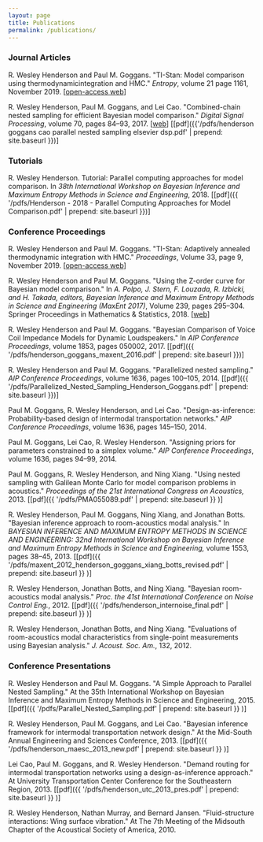 ```yaml
---
layout: page
title: Publications
permalink: /publications/
---
```


### Journal Articles ###

R. Wesley Henderson and Paul M. Goggans. "TI-Stan: Model comparison using thermodynamicintegration and HMC." *Entropy*, volume 21 page 1161, November 2019. [[open-access web](https://www.mdpi.com/583056)]

R. Wesley Henderson, Paul M. Goggans, and Lei Cao. "Combined-chain nested sampling for efficient Bayesian model comparison." *Digital Signal Processing*, volume 70, pages 84–93, 2017.  [[web](http://www.sciencedirect.com/science/article/pii/S1051200417301719)] [[pdf]({{'/pdfs/henderson goggans cao parallel nested sampling elsevier dsp.pdf' | prepend: site.baseurl }})]

### Tutorials ###

R. Wesley Henderson. Tutorial: Parallel computing approaches for model comparison. In *38th International Workshop on Bayesian Inference and Maximum Entropy Methods in Science and Engineering*, 2018. [[pdf]({{ '/pdfs/Henderson - 2018 - Parallel Computing Approaches for Model Comparison.pdf' | prepend: site.baseurl }})]

### Conference Proceedings ###

R. Wesley Henderson and Paul M. Goggans. "TI-Stan: Adaptively annealed thermodynamic integration with HMC." *Proceedings*, Volume 33, page 9, November 2019. [[open-access web](https://www.mdpi.com/579432)]

R. Wesley Henderson and Paul M. Goggans. "Using the Z-order curve for Bayesian model comparison." In *A. Polpo, J. Stern, F. Louzada, R. Izbicki, and H. Takada, editors, Bayesian Inference and Maximum Entropy Methods in Science and Engineering (MaxEnt 2017)*, Volume 239, pages 295–304. Springer Proceedings in Mathematics & Statistics, 2018. [[web](https://www.springerprofessional.de/en/using-the-z-order-curve-for-bayesian-model-comparison/15949272)]

R. Wesley Henderson and Paul M. Goggans. "Bayesian Comparison of Voice Coil Impedance Models for Dynamic Loudspeakers." In *AIP Conference Proceedings*, volume 1853, pages 050002, 2017. [[pdf]({{ '/pdfs/henderson_goggans_maxent_2016.pdf' | prepend: site.baseurl }})]

R. Wesley Henderson and Paul M. Goggans. "Parallelized nested sampling." *AIP Conference Proceedings*, volume 1636, pages 100–105, 2014. [[pdf]({{ '/pdfs/Parallelized_Nested_Sampling_Henderson_Goggans.pdf' | prepend: site.baseurl }})]
			
Paul M. Goggans, R. Wesley Henderson, and Lei Cao. "Design-as-inference: Probability-based design of intermodal transportation networks." *AIP Conference Proceedings*, volume 1636, pages 145–150, 2014.

Paul M. Goggans, Lei Cao, R. Wesley Henderson. "Assigning priors for parameters constrained to a simplex volume." *AIP Conference Proceedings*, volume 1636, pages 94–99, 2014.

Paul M. Goggans, R. Wesley Henderson, and Ning Xiang. "Using nested sampling with Galilean Monte Carlo for model comparison problems in acoustics." *Proceedings of the 21st International Congress on Acoustics,* 2013. [[pdf]({{ '/pdfs/PMA055089.pdf' | prepend: site.baseurl }} )]

R. Wesley Henderson, Paul M. Goggans, Ning Xiang, and Jonathan Botts. "Bayesian inference approach to room-acoustics modal analysis." In *BAYESIAN INFERENCE AND MAXIMUM ENTROPY METHODS IN SCIENCE AND ENGINEERING: 32nd International Workshop on Bayesian Inference and Maximum Entropy Methods in Science and Engineering,* volume 1553, pages 38–45, 2013. [[pdf]({{ '/pdfs/maxent_2012_henderson_goggans_xiang_botts_revised.pdf' | prepend: site.baseurl }} )]

R. Wesley Henderson, Jonathan Botts, and Ning Xiang. "Bayesian room-acoustics modal analysis." *Proc. the 41st International Conference on Noise Control Eng.*, 2012. [[pdf]({{ '/pdfs/henderson_internoise_final.pdf' | prepend: site.baseurl }} )]

R. Wesley Henderson, Jonathan Botts, and Ning Xiang. "Evaluations of room-acoustics modal characteristics from single-point measurements using Bayesian analysis." *J. Acoust. Soc. Am.*, 132, 2012.

### Conference Presentations ###

R. Wesley Henderson and Paul M. Goggans. "A Simple Approach to Parallel Nested Sampling." At the 35th International Workshop on Bayesian Inference and Maximum Entropy Methods in Science and Engineering, 2015. [[pdf]({{ '/pdfs/Parallel_Nested_Sampling.pdf' | prepend: site.baseurl }} )]

R. Wesley Henderson, Paul M. Goggans, and Lei Cao. "Bayesian inference framework for intermodal transportation network design." At the Mid-South Annual Engineering and Sciences Conference, 2013. [[pdf]({{ '/pdfs/henderson_maesc_2013_new.pdf' | prepend: site.baseurl }} )]

Lei Cao, Paul M. Goggans, and R. Wesley Henderson. "Demand routing for intermodal transportation networks using a design-as-inference approach." At University Transportation Center Conference for the Southeastern Region, 2013. [[pdf]({{ '/pdfs/henderson_utc_2013_pres.pdf' | prepend: site.baseurl }} )]

R. Wesley Henderson, Nathan Murray, and Bernard Jansen. "Fluid-structure interactions: Wing surface vibration." At The 7th Meeting of the Midsouth Chapter of the Acoustical Society of America, 2010.
